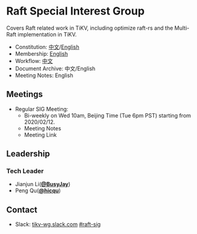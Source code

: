 # Raft Special Interest Group

Covers Raft related work in TiKV, including optimize raft-rs and the Multi-Raft implementation in TiKV.

- Constitution: [中文](./constitution-zh_CN.md)/[English](./constitution.md)
- Membership: [English](./membership.md)
- Workflow: [中文](./workflow-zh_CN.md)
- Document Archive: 中文/English
- Meeting Notes: English

## Meetings

* Regular SIG Meeting: 
     * Bi-weekly on Wed 10am, Beijing Time (Tue 6pm PST) starting from 2020/02/12. 
     * Meeting Notes
     * Meeting Link

## Leadership

### Tech Leader

* Jianjun Li(**[@BusyJay](https://github.com/BusyJay)**)
* Peng Qu(**[@hicqu](https://github.com/hicqu)**)

## Contact

- Slack: [tikv-wg.slack.com](https://join.slack.com/t/tikv-wg/shared_invite/enQtNTUyODE4ODU2MzI0LWVlMWMzMDkyNWE5ZjY1ODAzWYZWYZWYWJGWZGWYG) [#raft-sig](https://tikv-wg.slack.com/messages/raft-sig)
